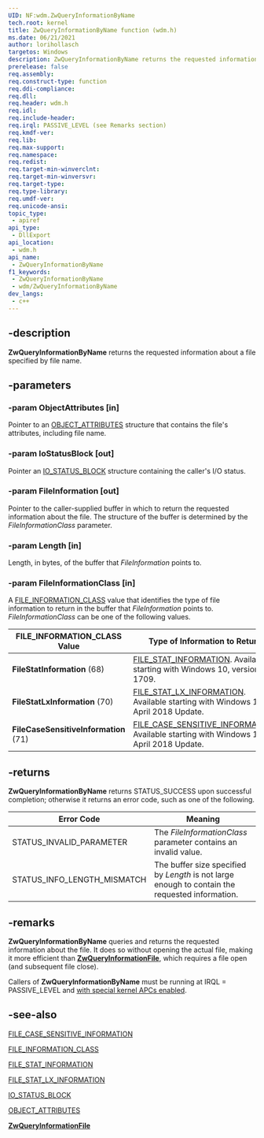 ```yaml
---
UID: NF:wdm.ZwQueryInformationByName
tech.root: kernel
title: ZwQueryInformationByName function (wdm.h)
ms.date: 06/21/2021
author: lorihollasch
targetos: Windows
description: ZwQueryInformationByName returns the requested information about a file specified by file name.
prerelease: false
req.assembly: 
req.construct-type: function
req.ddi-compliance: 
req.dll: 
req.header: wdm.h
req.idl: 
req.include-header: 
req.irql: PASSIVE_LEVEL (see Remarks section)
req.kmdf-ver: 
req.lib: 
req.max-support: 
req.namespace: 
req.redist: 
req.target-min-winverclnt: 
req.target-min-winversvr: 
req.target-type: 
req.type-library: 
req.umdf-ver: 
req.unicode-ansi: 
topic_type:
 - apiref
api_type:
 - DllExport
api_location:
 - wdm.h
api_name:
 - ZwQueryInformationByName
f1_keywords:
 - ZwQueryInformationByName
 - wdm/ZwQueryInformationByName
dev_langs:
 - c++
---
```


## -description

**ZwQueryInformationByName** returns the requested information about a file specified by file name.

## -parameters

### -param ObjectAttributes [in]

Pointer to an [OBJECT_ATTRIBUTES](/windows/win32/api/ntdef/ns-ntdef-_object_attributes) structure that contains the file's attributes, including file name.

### -param IoStatusBlock [out]

Pointer an [IO_STATUS_BLOCK](ns-wdm-_io_status_block.md) structure containing the caller's I/O status.

### -param FileInformation [out]

Pointer to the caller-supplied buffer in which to return the requested information about the file. The structure of the buffer is determined by the *FileInformationClass* parameter.

### -param Length [in]

Length, in bytes, of the buffer that *FileInformation* points to.

### -param FileInformationClass [in]

A [FILE_INFORMATION_CLASS](ne-wdm-_file_information_class.md) value that identifies the type of file information to return in the buffer that *FileInformation* points to. *FileInformationClass* can be one of the following values.

| FILE_INFORMATION_CLASS Value | Type of Information to Return |
| ---------------------------- | ----------------------------- |
| **FileStatInformation**   (68)       | [FILE_STAT_INFORMATION](../ntifs/ns-ntifs-_file_stat_information.md). Available starting with Windows 10, version 1709. |
| **FileStatLxInformation**  (70)   | [FILE_STAT_LX_INFORMATION](../ntifs/ns-ntifs-_file_stat_lx_information.md). Available starting with Windows 10 April 2018 Update. |
| **FileCaseSensitiveInformation** (71) | [FILE_CASE_SENSITIVE_INFORMATION](../ntifs/ns-ntifs-_file_case_sensitive_information.md). Available starting with Windows 10 April 2018 Update. |

## -returns

**ZwQueryInformationByName** returns STATUS_SUCCESS upon successful completion; otherwise it returns an error code, such as one of the following.

| Error Code | Meaning |
| ---------- | ------- |
| STATUS_INVALID_PARAMETER | The *FileInformationClass* parameter contains an invalid value. |
| STATUS_INFO_LENGTH_MISMATCH | The buffer size specified by *Length* is not large enough to contain the requested information. |

## -remarks

**ZwQueryInformationByName** queries and returns the requested information about the file. It does so without opening the actual file, making it more efficient than [**ZwQueryInformationFile**](nf-wdm-zwqueryinformationfile.md), which requires a file open (and subsequent file close).

Callers of **ZwQueryInformationByName** must be running at IRQL = PASSIVE_LEVEL and [with special kernel APCs enabled](/windows-hardware/drivers/kernel/disabling-apcs).

## -see-also

[FILE_CASE_SENSITIVE_INFORMATION](../ntifs/ns-ntifs-_file_case_sensitive_information.md)

[FILE_INFORMATION_CLASS](ne-wdm-_file_information_class.md)

[FILE_STAT_INFORMATION](../ntifs/ns-ntifs-_file_stat_information.md)

[FILE_STAT_LX_INFORMATION](../ntifs/ns-ntifs-_file_stat_lx_information.md)

[IO_STATUS_BLOCK](ns-wdm-_io_status_block.md)

[OBJECT_ATTRIBUTES](/windows/win32/api/ntdef/ns-ntdef-_object_attributes)

[**ZwQueryInformationFile**](nf-wdm-zwqueryinformationfile.md)

